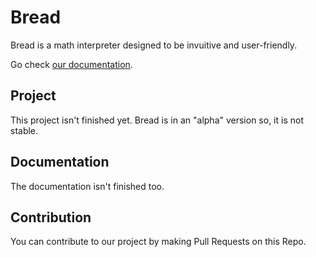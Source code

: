 # Bread

Bread is a math interpreter designed to be invuitive and user-friendly.

Go check [our documentation](https://articoff.github.io/bread/intro).

## Project

This project isn't finished yet.
Bread is in an "alpha" version so, it is not stable.

## Documentation

The documentation isn't finished too.

## Contribution

You can contribute to our project by making Pull Requests on this Repo.
